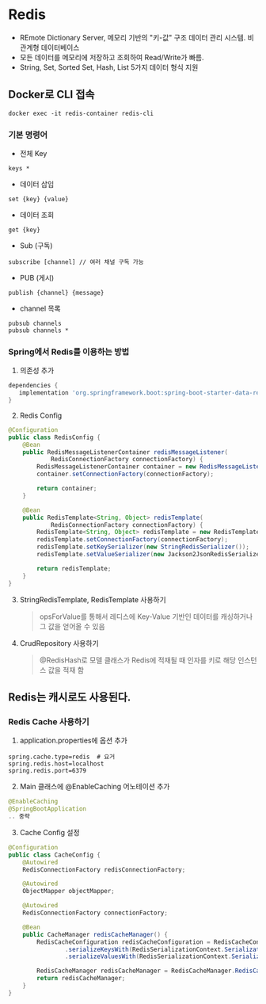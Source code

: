 # Redis
- REmote Dictionary Server, 메모리 기반의 "키-값" 구조 데이터 관리 시스템. 비 관계형 데이터베이스
- 모든 데이터를 메모리에 저장하고 조회하여 Read/Write가 빠름.
- String, Set, Sorted Set, Hash, List 5가지 데이터 형식 지원

## Docker로 CLI 접속
```
docker exec -it redis-container redis-cli
```

### 기본 명령어
- 전체 Key
```
keys *
```

- 데이터 삽입
```
set {key} {value}
```

- 데이터 조회
```
get {key}
```

- Sub (구독)
```
subscribe [channel] // 여러 채널 구독 가능
```

- PUB (게시)
```
publish {channel} {message}
```

- channel 목록
```
pubsub channels
pubsub channels *
```

### Spring에서 Redis를 이용하는 방법
1. 의존성 추가
```build.gradle
dependencies {
   implementation 'org.springframework.boot:spring-boot-starter-data-redis'
}
```

2. Redis Config
```java
@Configuration
public class RedisConfig {
    @Bean
    public RedisMessageListenerContainer redisMessageListener(
            RedisConnectionFactory connectionFactory) {
        RedisMessageListenerContainer container = new RedisMessageListenerContainer();
        container.setConnectionFactory(connectionFactory);

        return container;
    }

    @Bean
    public RedisTemplate<String, Object> redisTemplate(
            RedisConnectionFactory connectionFactory) {
        RedisTemplate<String, Object> redisTemplate = new RedisTemplate<>();
        redisTemplate.setConnectionFactory(connectionFactory);
        redisTemplate.setKeySerializer(new StringRedisSerializer());
        redisTemplate.setValueSerializer(new Jackson2JsonRedisSerializer<>(String.class));

        return redisTemplate;
    }
}
```

3. StringRedisTemplate, RedisTemplate 사용하기
   > opsForValue를 통해서 레디스에 Key-Value 기반인 데이터를 캐싱하거나 그 값을 얻어올 수 있음
4. CrudRepository 사용하기
   > @RedisHash로 모델 클래스가 Redis에 적재될 때 인자를 키로 해당 인스턴스 값을 적재 함

## Redis는 캐시로도 사용된다.

### Redis Cache 사용하기
1. application.properties에 옵션 추가
```properties
spring.cache.type=redis  # 요거
spring.redis.host=localhost
spring.redis.port=6379
```
2. Main 클래스에 @EnableCaching 어노테이션 추가
```java
@EnableCaching
@SpringBootApplication
.. 중략
```

3. Cache Config 설정
```java
@Configuration
public class CacheConfig {
    @Autowired
    RedisConnectionFactory redisConnectionFactory;

    @Autowired
    ObjectMapper objectMapper;

    @Autowired
    RedisConnectionFactory connectionFactory;

    @Bean
    public CacheManager redisCacheManager() {
        RedisCacheConfiguration redisCacheConfiguration = RedisCacheConfiguration.defaultCacheConfig()
                .serializeKeysWith(RedisSerializationContext.SerializationPair.fromSerializer(new StringRedisSerializer()))
                .serializeValuesWith(RedisSerializationContext.SerializationPair.fromSerializer(new GenericJackson2JsonRedisSerializer()));

        RedisCacheManager redisCacheManager = RedisCacheManager.RedisCacheManagerBuilder.fromConnectionFactory(connectionFactory).cacheDefaults(redisCacheConfiguration).build();
        return redisCacheManager;
    }
}
```
